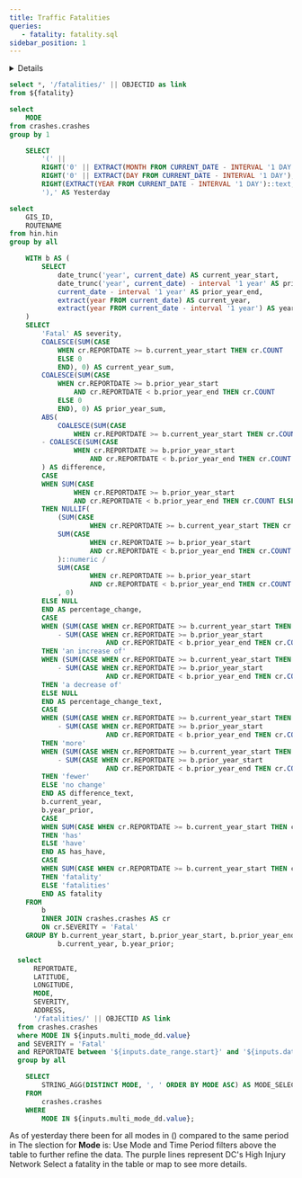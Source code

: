 ```yaml
---
title: Traffic Fatalities
queries:
   - fatality: fatality.sql
sidebar_position: 1
---
```


<Details title="About this dashboard">

    This dashboard shows traffic fatalities in the District of Columbia and can be filtered from 20__-present. Following a fatal crash, the DDOT team visits the site and, in coordination with The Metropolitan Police Department's (MPD) Major Crash Investigation Unit, determines if there are any short-term measures that DDOT can install to improve safety for all roadway users. Starting in 2021, site visit findings and follow-up can be found in the docked window on the right for each fatality.
    
    Adjust the Mode, Date, and Ward filters to refine the results in the map. All charts will update to reflect the fatalities affected by the filters. 
    
    Data are updated twice: first, as soon as DDOT receives a fatality memo from the Metropolitan Police Department (MPD) and second, after a crash site visit has been completed.

</Details>

```sql fatality_with_link
select *, '/fatalities/' || OBJECTID as link
from ${fatality}
```

```sql unique_mode
select 
    MODE
from crashes.crashes
group by 1
```

```sql yesterday
    SELECT 
        '(' || 
        RIGHT('0' || EXTRACT(MONTH FROM CURRENT_DATE - INTERVAL '1 DAY'), 2) || '/' ||
        RIGHT('0' || EXTRACT(DAY FROM CURRENT_DATE - INTERVAL '1 DAY'), 2) || '/' ||
        RIGHT(EXTRACT(YEAR FROM CURRENT_DATE - INTERVAL '1 DAY')::text, 2) || 
        '),' AS Yesterday
```

```sql unique_hin
select 
    GIS_ID,
    ROUTENAME
from hin.hin
group by all
```

```sql yoy_text_fatal
    WITH b AS (
        SELECT 
            date_trunc('year', current_date) AS current_year_start,
            date_trunc('year', current_date) - interval '1 year' AS prior_year_start,
            current_date - interval '1 year' AS prior_year_end,
            extract(year FROM current_date) AS current_year,
            extract(year FROM current_date - interval '1 year') AS year_prior
    )
    SELECT 
        'Fatal' AS severity,
        COALESCE(SUM(CASE 
            WHEN cr.REPORTDATE >= b.current_year_start THEN cr.COUNT 
            ELSE 0 
            END), 0) AS current_year_sum,
        COALESCE(SUM(CASE 
            WHEN cr.REPORTDATE >= b.prior_year_start 
                AND cr.REPORTDATE < b.prior_year_end THEN cr.COUNT 
            ELSE 0 
            END), 0) AS prior_year_sum,
        ABS(
            COALESCE(SUM(CASE 
                WHEN cr.REPORTDATE >= b.current_year_start THEN cr.COUNT ELSE 0 END), 0)
        - COALESCE(SUM(CASE 
                WHEN cr.REPORTDATE >= b.prior_year_start 
                    AND cr.REPORTDATE < b.prior_year_end THEN cr.COUNT ELSE 0 END), 0)
        ) AS difference,
        CASE 
        WHEN SUM(CASE 
                WHEN cr.REPORTDATE >= b.prior_year_start 
                AND cr.REPORTDATE < b.prior_year_end THEN cr.COUNT ELSE 0 END) != 0 
        THEN NULLIF(
            (SUM(CASE 
                    WHEN cr.REPORTDATE >= b.current_year_start THEN cr.COUNT ELSE 0 END) - 
            SUM(CASE 
                    WHEN cr.REPORTDATE >= b.prior_year_start 
                    AND cr.REPORTDATE < b.prior_year_end THEN cr.COUNT ELSE 0 END)
            )::numeric /
            SUM(CASE 
                    WHEN cr.REPORTDATE >= b.prior_year_start 
                    AND cr.REPORTDATE < b.prior_year_end THEN cr.COUNT ELSE 0 END)
            , 0)
        ELSE NULL 
        END AS percentage_change,
        CASE 
        WHEN (SUM(CASE WHEN cr.REPORTDATE >= b.current_year_start THEN cr.COUNT ELSE 0 END)
            - SUM(CASE WHEN cr.REPORTDATE >= b.prior_year_start 
                        AND cr.REPORTDATE < b.prior_year_end THEN cr.COUNT ELSE 0 END)) > 0 
        THEN 'an increase of'
        WHEN (SUM(CASE WHEN cr.REPORTDATE >= b.current_year_start THEN cr.COUNT ELSE 0 END)
            - SUM(CASE WHEN cr.REPORTDATE >= b.prior_year_start 
                        AND cr.REPORTDATE < b.prior_year_end THEN cr.COUNT ELSE 0 END)) < 0 
        THEN 'a decrease of'
        ELSE NULL 
        END AS percentage_change_text,
        CASE 
        WHEN (SUM(CASE WHEN cr.REPORTDATE >= b.current_year_start THEN cr.COUNT ELSE 0 END)
            - SUM(CASE WHEN cr.REPORTDATE >= b.prior_year_start 
                        AND cr.REPORTDATE < b.prior_year_end THEN cr.COUNT ELSE 0 END)) > 0 
        THEN 'more'
        WHEN (SUM(CASE WHEN cr.REPORTDATE >= b.current_year_start THEN cr.COUNT ELSE 0 END)
            - SUM(CASE WHEN cr.REPORTDATE >= b.prior_year_start 
                        AND cr.REPORTDATE < b.prior_year_end THEN cr.COUNT ELSE 0 END)) < 0 
        THEN 'fewer'
        ELSE 'no change'
        END AS difference_text,
        b.current_year,
        b.year_prior,
        CASE 
        WHEN SUM(CASE WHEN cr.REPORTDATE >= b.current_year_start THEN cr.COUNT ELSE 0 END) = 1 
        THEN 'has' 
        ELSE 'have' 
        END AS has_have,
        CASE 
        WHEN SUM(CASE WHEN cr.REPORTDATE >= b.current_year_start THEN cr.COUNT ELSE 0 END) = 1 
        THEN 'fatality' 
        ELSE 'fatalities'
        END AS fatality
    FROM 
        b
        INNER JOIN crashes.crashes AS cr
        ON cr.SEVERITY = 'Fatal'
    GROUP BY b.current_year_start, b.prior_year_start, b.prior_year_end, 
            b.current_year, b.year_prior;
```

```sql inc_map
  select
      REPORTDATE,
      LATITUDE,
      LONGITUDE,
      MODE,
      SEVERITY,
      ADDRESS,
      '/fatalities/' || OBJECTID AS link
  from crashes.crashes
  where MODE IN ${inputs.multi_mode_dd.value}
  and SEVERITY = 'Fatal'
  and REPORTDATE between '${inputs.date_range.start}' and '${inputs.date_range.end}'
  group by all
```

```sql mode_selection
    SELECT
        STRING_AGG(DISTINCT MODE, ', ' ORDER BY MODE ASC) AS MODE_SELECTION
    FROM
        crashes.crashes
    WHERE
        MODE IN ${inputs.multi_mode_dd.value};
```

<Grid cols=2>
    <Group>
        As of yesterday <Value data={yesterday} column="Yesterday"/> there <Value data={yoy_text_fatal} column="has_have"/> been <Value data={yoy_text_fatal} column="current_year_sum" agg=sum/> <Value data={yoy_text_fatal} column="fatality"/> for all modes in <Value data={yoy_text_fatal} column="current_year" fmt='####","'/>   <Value data={yoy_text_fatal} column="difference" agg=sum fmt='####' /> <Value data={yoy_text_fatal} column="difference_text"/> (<Delta data={yoy_text_fatal} column="percentage_change" fmt="+0%;-0%;0%" downIsGood=True neutralMin=-0.00 neutralMax=0.00/>) compared to the same period in <Value data={yoy_text_fatal} column="year_prior" fmt="####."/>
    </Group>
    <Group>
        <DateRange
            start='2018-01-01'
            title="Select Time Period"
            name=date_range
            presetRanges={['Last 7 Days','Last 30 Days','Last 90 Days','Last 3 Months','Last 6 Months','Year to Today','Last Year','All Time']}
            defaultValue={'Year to Today'}
        />
        <Dropdown
            data={unique_mode} 
            name=multi_mode_dd
            value=MODE
            title="Select Mode"
            multiple=true
            selectAllByDefault=true
            description="*Only fatal"
        />
    </Group>
</Grid>

<Alert status="info">
The slection for <b>Mode</b> is: <b><Value data={mode_selection} column="MODE_SELECTION"/></b> <Info description="*Fatal only." color="primary" />
</Alert>

<Grid cols=2>
    <Group>
        <Note>
            Use Mode and Time Period filters above the table to further refine the data.
        </Note>
        <BaseMap
            height=560
            startingZoom=12
        >
            <Points data={inc_map} lat=LATITUDE long=LONGITUDE pointName=MODE value=SEVERITY colorPalette={['#ff5a53']} link=link ignoreZoom=true
            tooltip={[
                {id:'MODE', showColumnName:false, fmt:'id', valueClass:'text-l font-semibold'},
                {id:'REPORTDATE', showColumnName:false, fmt:'mm/dd/yy hh:mm'},
                {id:'ADDRESS', showColumnName:false, fmt:'id'}
            ]}
            />
            <Areas data={unique_hin} geoJsonUrl='/High_Injury_Network.geojson' geoId=GIS_ID areaCol=GIS_ID borderColor=#9d00ff color=#1C00ff00/ 
            tooltip={[
                {id: 'ROUTENAME'}
            ]}
            />
        </BaseMap>
        <Note>
            The purple lines represent DC's High Injury Network
        </Note>
    </Group>
    <Group>
        <Note class='text-sm'>
            Select a fatality in the table or map to see more details.
        </Note>
        <DataTable data={inc_map} link=link wrapTitles=true rowShading=true rows=8>
            <Column id=REPORTDATE title="Date" fmt='mm/dd/yy hh:mm' wrap=true/>
            <Column id=MODE title="Mode" wrap=true/>
            <Column id=ADDRESS wrap=true/>
        </DataTable>
    </Group>
</Grid>    
